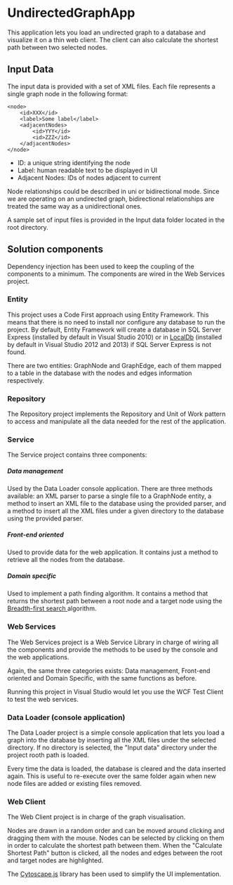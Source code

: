 UndirectedGraphApp
==================

This application lets you load an undirected graph to a database and visualize it on a thin web client. The client can also calculate the shortest path between two selected nodes.

## Input Data
The input data is provided with a set of XML files. Each file represents a single graph node in the following format:

    <node>
    	<id>XXX</id>
    	<label>Some label</label>
    	<adjacentNodes>
    		<id>YYY</id>
    		<id>ZZZ</id>
    	</adjacentNodes>
    </node>
    
- ID: a unique string identifying the node
- Label: human readable text to be displayed in UI
- Adjacent Nodes: IDs of nodes adjacent to current

Node relationships could be described in uni or bidirectional mode. Since we are operating on an undirected graph, bidirectional relationships are treated the same way as a unidirectional ones.

A sample set of input files is provided in the Input data folder located in the root directory.

## Solution components
Dependency injection has been used to keep the coupling of the components to a minimum. The components are wired in the Web Services project.

### Entity 
This project uses a Code First approach using Entity Framework. This means that there is no need to install nor configure any database to run the project. By default, Entity Framework will create a database in SQL Server Express (installed by default in Visual Studio 2010) or in [LocalDb](http://msdn.microsoft.com/en-us/library/hh510202(v=SQL.110).aspx) (installed by default in Visual Studio 2012 and 2013) if SQL Server Express is not found.

There are two entities: GraphNode and GraphEdge, each of them mapped to a table in the database with the nodes and edges information respectively.

### Repository
The Repository project implements the Repository and Unit of Work pattern to access and manipulate all the data needed for the rest of the application.

### Service
The Service project contains three components:

##### Data management
Used by the Data Loader console application. 
There are three methods available: an XML parser to parse a single file to a GraphNode entity, a method to insert an XML file to the database using the provided parser, and a method to insert all the XML files under a given directory to the database using the provided parser.

##### Front-end oriented 
Used to provide data for the web application. 
It contains just a method to retrieve all the nodes from the database. 

##### Domain specific
Used to implement a path finding algorithm. 
It contains a method that returns the shortest path between a root node and a target node using the [Breadth-first search ](http://en.wikipedia.org/wiki/Breadth-first_search) algorithm.

### Web Services
The Web Services project is a Web Service Library in charge of wiring all the components and provide the methods to be used by the console and the web applications. 

Again, the same three categories exists: Data management, Front-end oriented and Domain Specific, with the same functions as before. 

Running this project in Visual Studio would let you use the WCF Test Client to test the web services.

### Data Loader (console application)
The Data Loader project is a simple console application that lets you load a graph into the database by inserting all the XML files under the selected directory. If no directory is selected, the "Input data" directory under the project rooth path is loaded.

Every time the data is loaded, the database is cleared and the data inserted again. This is useful to re-execute over the same folder again when new node files are added or existing files removed.

### Web Client
The Web Client project is in charge of the graph visualisation. 

Nodes are drawn in a random order and can be moved around clicking and dragging them with the mouse. Nodes can be selected  by clicking on them in order to calculate the shortest path between them. When the "Calculate Shortest Path" button is clicked, all the nodes and edges between the root and target nodes are highlighted.

The [Cytoscape.js](http://cytoscape.github.io/cytoscape.js/) library has been used to simplify the UI implementation.


